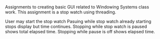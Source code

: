 Assignments to creating basic GUI related to Windowing Systems class work. This assignment is a stop watch using threading.

User may start the stop watch
Pasuing while stop watch already starting stops display but time continues.
Stopping while stop watch is paused shows total elapsed time.
Stopping while pause is off shows elapsed time. 
